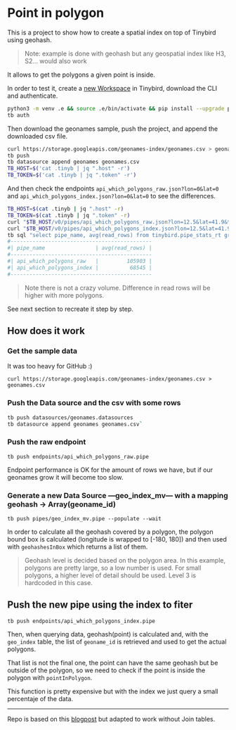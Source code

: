 # Point in polygon

This is a project to show how to create a spatial index on top of Tinybird using geohash.

> Note: example is done with geohash but any geospatial index like H3, S2... would also work

It allows to get the polygons a given point is inside.

In order to test it, create a [new Workspace](https://app.tinybird.co/signup) in Tinybird, download the CLI and authenticate.

```bash
python3 -m venv .e && source .e/bin/activate && pip install --upgrade pip && pip install tinybird-cli
tb auth
```

Then download the geonames sample, push the project, and append the downloaded csv file.

```bash
curl https://storage.googleapis.com/geonames-index/geonames.csv > geonames.csv
tb push
tb datasource append geonames geonames.csv
TB_HOST=$('cat .tinyb | jq ".host" -r')
TB_TOKEN=$('cat .tinyb | jq ".token" -r')
```

And then check the endpoints `api_which_polygons_raw.json?lon=0&lat=0` and `api_which_polygons_index.json?lon=0&lat=0` to see the differences.

```bash
TB_HOST=$(cat .tinyb | jq ".host" -r)
TB_TOKEN=$(cat .tinyb | jq ".token" -r)
curl "$TB_HOST/v0/pipes/api_which_polygons_raw.json?lon=12.5&lat=41.9&token=$TB_TOKEN"
curl "$TB_HOST/v0/pipes/api_which_polygons_index.json?lon=12.5&lat=41.9&token=$TB_TOKEN"
tb sql "select pipe_name, avg(read_rows) from tinybird.pipe_stats_rt group by pipe_name"
#---------------------------------------------
#| pipe_name                | avg(read_rows) |
#---------------------------------------------
#| api_which_polygons_raw   |         105903 |
#| api_which_polygons_index |          68545 |
#---------------------------------------------
```

> Note there is not a crazy volume. Difference in read rows will be higher with more polygons.

See next section to recreate it step by step.

## How does it work

### Get the sample data

It was too heavy for GitHub :)

`curl https://storage.googleapis.com/geonames-index/geonames.csv > geonames.csv`

### Push the Data source and the csv with some rows

```bash
tb push datasources/geonames.datasources
tb datasource append geonames geonames.csv`
```

### Push the raw endpoint

`tb push endpoints/api_which_polygons_raw.pipe`

Endpoint performance is OK for the amount of rows we have, but if our geonames grow it will become too slow.

### Generate a new Data Source —geo_index_mv— with a mapping geohash -> Array(geoname_id)

`tb push pipes/geo_index_mv.pipe --populate --wait`

In order to calculate all the geohash covered by a polygon, the polygon bound box is calculated (longitude is wrapped to [-180, 180]) and then used with `geohashesInBox` which returns a list of them.

> Geohash level is decided based on the polygon area. In this example, polygons are pretty large, so a low number is used. For small polygons, a higher level of detail should be used. Level 3 is hardcoded in this case.

## Push the new pipe using the index to fiter

`tb push endpoints/api_which_polygons_index.pipe`

Then, when querying data, geohash(point) is calculated and, with the `geo_index` table, the list of `geoname_id` is retrieved and used to get the actual polygons.

That list is not the final one, the point can have the same geohash but be outside of the polygon, so we need to check if the point is inside the polygon with `pointInPolygon`.

This function is pretty expensive but with the index we just query a small percentaje of the data.

---
Repo is based on this [blogpost](https://www.tinybird.co/blog-posts/spatial-indexing-aids-finding-which-polygons-contain-a-point) but adapted to work without Join tables.
